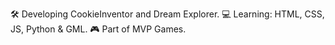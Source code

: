 🛠 Developing CookieInventor and Dream Explorer. 
💻 Learning: HTML, CSS, JS, Python & GML. 
🎮 Part of MVP Games.

